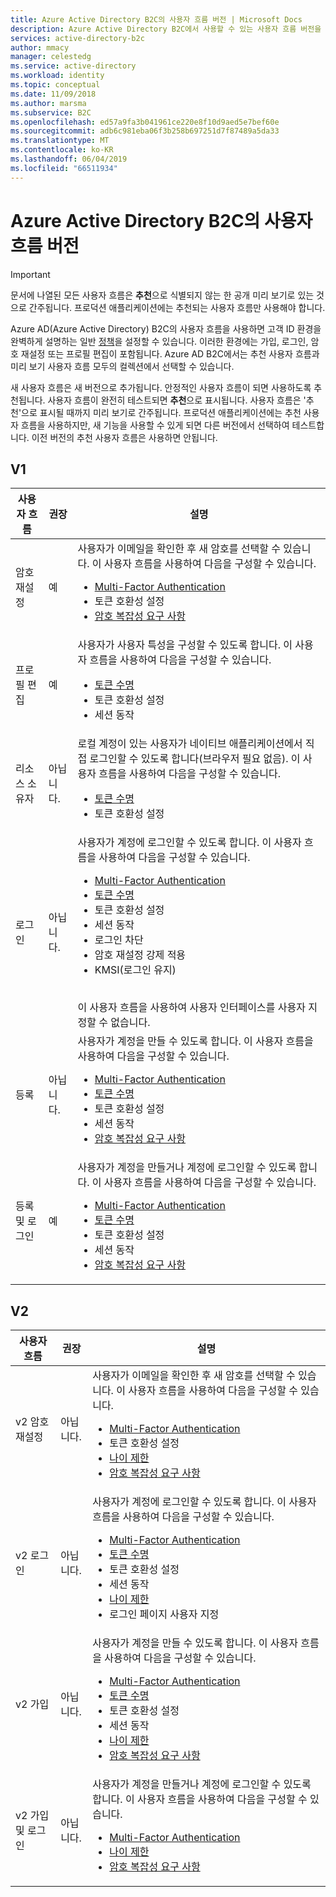 ```yaml
---
title: Azure Active Directory B2C의 사용자 흐름 버전 | Microsoft Docs
description: Azure Active Directory B2C에서 사용할 수 있는 사용자 흐름 버전을 알아봅니다.
services: active-directory-b2c
author: mmacy
manager: celestedg
ms.service: active-directory
ms.workload: identity
ms.topic: conceptual
ms.date: 11/09/2018
ms.author: marsma
ms.subservice: B2C
ms.openlocfilehash: ed57a9fa3b041961ce220e8f10d9aed5e7bef60e
ms.sourcegitcommit: adb6c981eba06f3b258b697251d7f87489a5da33
ms.translationtype: MT
ms.contentlocale: ko-KR
ms.lasthandoff: 06/04/2019
ms.locfileid: "66511934"
---
```

# <a name="user-flow-versions-in-azure-active-directory-b2c"></a>Azure Active Directory B2C의 사용자 흐름 버전

>[!IMPORTANT]
> 문서에 나열된 모든 사용자 흐름은 **추천**으로 식별되지 않는 한 공개 미리 보기로 있는 것으로 간주됩니다. 프로덕션 애플리케이션에는 추천되는 사용자 흐름만 사용해야 합니다.

Azure AD(Azure Active Directory) B2C의 사용자 흐름을 사용하면 고객 ID 환경을 완벽하게 설명하는 일반 [정책](active-directory-b2c-reference-policies.md)을 설정할 수 있습니다. 이러한 환경에는 가입, 로그인, 암호 재설정 또는 프로필 편집이 포함됩니다. Azure AD B2C에서는 추천 사용자 흐름과 미리 보기 사용자 흐름 모두의 컬렉션에서 선택할 수 있습니다. 

새 사용자 흐름은 새 버전으로 추가됩니다. 안정적인 사용자 흐름이 되면 사용하도록 추천됩니다. 사용자 흐름이 완전히 테스트되면 **추천**으로 표시됩니다. 사용자 흐름은 '추천'으로 표시될 때까지 미리 보기로 간주됩니다. 프로덕션 애플리케이션에는 추천 사용자 흐름을 사용하지만, 새 기능을 사용할 수 있게 되면 다른 버전에서 선택하여 테스트합니다. 이전 버전의 추천 사용자 흐름은 사용하면 안됩니다.

## <a name="v1"></a>V1

| 사용자 흐름 | 권장 | 설명 |
| --------- | ----------- | ----------- |
| 암호 재설정 | 예 | 사용자가 이메일을 확인한 후 새 암호를 선택할 수 있습니다. 이 사용자 흐름을 사용하여 다음을 구성할 수 있습니다. <ul><li>[Multi-Factor Authentication](active-directory-b2c-reference-mfa.md)</li><li>토큰 호환성 설정</li><li>[암호 복잡성 요구 사항](active-directory-b2c-reference-password-complexity.md)</li></ul> |
| 프로필 편집 | 예 | 사용자가 사용자 특성을 구성할 수 있도록 합니다. 이 사용자 흐름을 사용하여 다음을 구성할 수 있습니다. <ul><li>[토큰 수명](active-directory-b2c-reference-tokens.md)</li><li>토큰 호환성 설정</li><li>세션 동작</li></ul> |
| 리소스 소유자 | 아닙니다. | 로컬 계정이 있는 사용자가 네이티브 애플리케이션에서 직접 로그인할 수 있도록 합니다(브라우저 필요 없음). 이 사용자 흐름을 사용하여 다음을 구성할 수 있습니다. <ul><li>[토큰 수명](active-directory-b2c-reference-tokens.md)</li><li>토큰 호환성 설정</li></ul> |
| 로그인 | 아닙니다. | 사용자가 계정에 로그인할 수 있도록 합니다. 이 사용자 흐름을 사용하여 다음을 구성할 수 있습니다. <ul><li>[Multi-Factor Authentication](active-directory-b2c-reference-mfa.md)</li><li>[토큰 수명](active-directory-b2c-reference-tokens.md)</li><li>토큰 호환성 설정</li><li>세션 동작</li><li>로그인 차단</li><li>암호 재설정 강제 적용</li><li>KMSI(로그인 유지)</ul><br>이 사용자 흐름을 사용하여 사용자 인터페이스를 사용자 지정할 수 없습니다. |
| 등록 | 아닙니다. | 사용자가 계정을 만들 수 있도록 합니다. 이 사용자 흐름을 사용하여 다음을 구성할 수 있습니다. <ul><li>[Multi-Factor Authentication](active-directory-b2c-reference-mfa.md)</li><li>[토큰 수명](active-directory-b2c-reference-tokens.md)</li><li>토큰 호환성 설정</li><li>세션 동작</li><li>[암호 복잡성 요구 사항](active-directory-b2c-reference-password-complexity.md)</li></ul> |
| 등록 및 로그인 | 예 | 사용자가 계정을 만들거나 계정에 로그인할 수 있도록 합니다. 이 사용자 흐름을 사용하여 다음을 구성할 수 있습니다. <ul><li>[Multi-Factor Authentication](active-directory-b2c-reference-mfa.md)</li><li>[토큰 수명](active-directory-b2c-reference-tokens.md)</li><li>토큰 호환성 설정</li><li>세션 동작</li><li>[암호 복잡성 요구 사항](active-directory-b2c-reference-password-complexity.md)</li></ul>|

## <a name="v2"></a>V2

| 사용자 흐름 | 권장 | 설명 |
| --------- | ----------- | ----------- |
| v2 암호 재설정 | 아닙니다. | 사용자가 이메일을 확인한 후 새 암호를 선택할 수 있습니다. 이 사용자 흐름을 사용하여 다음을 구성할 수 있습니다. <ul><li>[Multi-Factor Authentication](active-directory-b2c-reference-mfa.md)</li><li>토큰 호환성 설정</li><li>[나이 제한](basic-age-gating.md)</li><li>[암호 복잡성 요구 사항](active-directory-b2c-reference-password-complexity.md)</li></ul> |
| v2 로그인 | 아닙니다. | 사용자가 계정에 로그인할 수 있도록 합니다. 이 사용자 흐름을 사용하여 다음을 구성할 수 있습니다. <ul><li>[Multi-Factor Authentication](active-directory-b2c-reference-mfa.md)</li><li>[토큰 수명](active-directory-b2c-reference-tokens.md)</li><li>토큰 호환성 설정</li><li>세션 동작</li><li>[나이 제한](basic-age-gating.md)</li><li>로그인 페이지 사용자 지정</li></ul> |
| v2 가입 | 아닙니다. | 사용자가 계정을 만들 수 있도록 합니다. 이 사용자 흐름을 사용하여 다음을 구성할 수 있습니다. <ul><li>[Multi-Factor Authentication](active-directory-b2c-reference-mfa.md)</li><li>[토큰 수명](active-directory-b2c-reference-tokens.md)</li><li>토큰 호환성 설정</li><li>세션 동작</li><li>[나이 제한](basic-age-gating.md)</li><li>[암호 복잡성 요구 사항](active-directory-b2c-reference-password-complexity.md)</li></ul> |
| v2 가입 및 로그인 | 아닙니다. | 사용자가 계정을 만들거나 계정에 로그인할 수 있도록 합니다. 이 사용자 흐름을 사용하여 다음을 구성할 수 있습니다. <ul><li>[Multi-Factor Authentication](active-directory-b2c-reference-mfa.md)</li><li>[나이 제한](basic-age-gating.md)</li><li>[암호 복잡성 요구 사항](active-directory-b2c-reference-password-complexity.md)</li></ul> |
